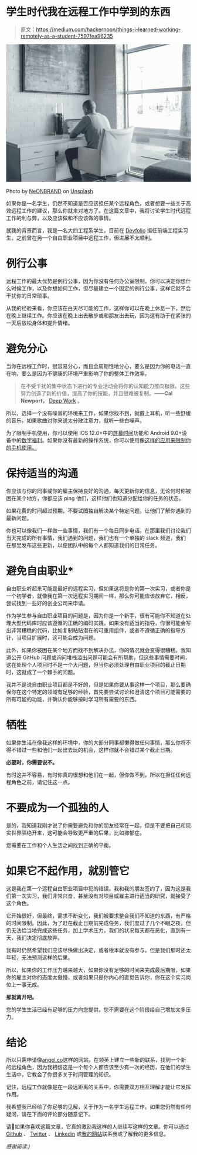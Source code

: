 # 学生时代我在远程工作中学到的东西

> 原文：<https://medium.com/hackernoon/things-i-learned-working-remotely-as-a-student-7597fea96235>

![](img/12d80ef35af008dac5aa82b55872b5a8.png)

Photo by [NeONBRAND](https://unsplash.com/@neonbrand?utm_source=medium&utm_medium=referral) on [Unsplash](https://unsplash.com?utm_source=medium&utm_medium=referral)

如果你是一名学生，仍然不知道是否应该担任某个远程角色，或者想要一些关于高效远程工作的建议，那么你就来对地方了。在这篇文章中，我将讨论学生时代远程工作的利与弊，以及应该做和不应该做的事情。

就我的背景而言，我是一名大四工程系学生，目前在 [Devfolio](https://devfolio.co) 担任前端工程实习生，之前曾在另一个自由职业项目中远程工作，但进展不太顺利。

# 例行公事

远程工作的最大优势是例行公事，因为你没有任何办公室限制，你可以决定你想什么时候工作，以及你想如何工作，但尽量建立一个固定的例行公事，这样它就不会干扰你的日常琐事。

从我的经验来看，你应该在白天尽可能的工作，这样你可以在晚上休息一下，然后在晚上继续工作。你应该在晚上出去散步或和朋友出去玩，因为这有助于在紧张的一天后放松身体和提升情绪。

# 避免分心

当你在远程工作时，很容易分心，而且会周期性地分心，要么是因为你的电话一直在响，要么是因为不健康的环境严重影响了你的整体工作效率。

> 在不受干扰的集中状态下进行的专业活动会将你的认知能力推向极限。这些努力创造了新的价值，提高了你的技能，并且很难被复制。——**Cal Newport，** [Deep Work](https://www.amazon.in/Deep-Work-Focused-Success-Distracted/dp/0349413681/ref=as_li_ss_tl?s=books&ie=UTF8&qid=1545888912&sr=1-1&keywords=deep+work&linkCode=sl1&tag=nashvail-21&linkId=0202ff18f555a4549f0e10aecf2eb355&language=en_IN) 。

所以，选择一个没有噪音的环境来工作，如果你找不到，就戴上耳机，听一些舒缓的音乐，如果歌曲对你来说太分散注意力，就听一些白噪声。

为了限制手机使用，你可以使用 IOS 12.0+中的[屏幕时间](https://support.apple.com/en-us/HT208982)功能和 Android 9.0+设备中的[数字福利](https://play.google.com/store/apps/details?id=com.google.android.apps.wellbeing&hl=en_IN)。如果你没有最新的操作系统，你可以使用像[这样的应用来限制你的手机使用。](https://play.google.com/store/apps/details?id=com.thriveglobal.thriveapp)

# 保持适当的沟通

你应该与你的同事或你的雇主保持良好的沟通，每天更新你的信息，无论何时你被困在某个地方，你都应该 ping 他们，这样他们也知道分配给你的任务的状态。

如果花费的时间超过预期，不要试图独自解决某个特定问题。让他们了解你遇到的最新问题。

你也可以像我们一样做一些事情，我们有一个每日同步电话，在那里我们讨论我们当天完成的所有事情，我们遇到的问题，我们也有一个单独的 slack 频道，我们在那里发布这些更新，以便团队中的每个人都知道我们的日常任务。

# 避免自由职业*

自由职业听起来可能是最好的远程实习，但如果这将是你的第一次实习，或者你是一个初学者，就像我在第一次远程实习期间一样，那么你可能应该放弃它，相反，尝试找到一些好的创业公司来申请。

作为学生参与自由职业项目的问题是，因为你是一个新手，很有可能你不知道在处理大型代码库时应该遵循的正确的编码实践，如果没有适当的指导，你很可能会写出非常糟糕的代码，比如复制粘贴潜在的可重用组件，或者不遵循正确的指导方针，当项目扩展时，这可能会成为问题。

此外，如果你被困在某个地方而找不到解决办法，你的情况就会变得很糟糕。我知道公开 GitHub 问题或询问堆栈溢出问题可能会有所帮助，但这些事情需要时间，这在处理个人项目时不是一个大问题，但当你必须处理自由职业项目的截止日期时，这就成了一个棘手的问题。

我并不是说自由职业项目都是不好的，但是如果你要从事这样一个项目，那么要确保你在这个特定的领域有足够的经验，首先要尝试讨论和澄清这个项目可能需要的所有可能的功能，并确认你能够按时学习所有需要的东西。

# 牺牲

如果你生活在像我这样的环境中，你的大部分同事都懒得做任何事情，那么你将不得不错过一些和他们一起出去玩的机会，这样你就不会错过某个截止日期。

**必要时，你需要说不。**

有时这并不容易，有时你真的很想和他们在一起，但你做不到，所以在担任任何远程角色之前，请记住这一点。

# 不要成为一个孤独的人

是的，我知道我刚才说了你需要避免和你的朋友经常在一起，但是不要把自己和现实世界隔绝开来，这可能会导致更严重的后果，比如抑郁症。

您需要在工作和个人生活之间找到正确的平衡。

# 如果它不起作用，就别管它

这是我在第一个远程自由职业项目中犯的错误。我和我的朋友签约了，因为这是我们第一次实习，我们非常兴奋，甚至没有对项目或雇主进行适当的研究，就接受了这个角色。

它开始很好，但最终，需求不断变化，我们被要求整合我们不知道的东西，有严格的时间限制。因此，为了赶在截止日期前完成任务，我们度过了几个不眠之夜，但仍无法恰当地完成这些任务，加上学术压力，我们的状况每天都在恶化，直到有一天，我们决定彻底放弃。

我有时仍然希望我们应该尽快做出决定，或者根本就没有参与，但是我们那时还太年轻，无法预测这样的后果。

所以，如果你的工作压力越来越大，如果你没有足够的时间来完成最后期限，如果你的雇主对你的态度太傲慢，或者如果只是你内心的直觉告诉你，你在这个实习岗位上一事无成。

**那就离开吧。**

您的学生生活已经有足够的压力向您提供，您不需要在这个阶段给自己增加太多压力。

# 结论

所以只需申请像[angel.co](https://angel.co)这样的网站，在领英上建立一些新的联系，找到一个新的远程角色，因为我相信这是一个每个人都应该至少有一次的经历，在他们的学生生活中，它教会了你很多关于时间管理的知识。

记住，远程工作就像是在一段远距离的关系中，你需要双方相互理解才能让它发挥作用。

我希望我已经给了你足够的见解，关于作为一名学生远程工作。如果您仍然有任何疑问，请在下面的评论部分随意记下。

请👏如果你喜欢这篇文章，它真的激励我这样的人继续写这样的文章。你可以通过 [Github](https://github.com/prateek3255) 、 [Twitter](https://twitter.com/psuranas) 、 [Linkedin](https://linkedin.com/in/psuranas) 或[我的网站](http://prateeksurana.me)联系我或了解我的更多信息。

*感谢阅读:)*